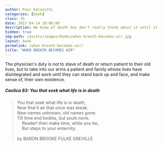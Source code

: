 ```yaml
---
author: Paul Kalanithi
categories: [book]
class: 35
date: 2017-04-14 10:00:00
description: We know of death but don't really think about it until it stares us in the face. This book is about how a neurosurgeon named Paul Kalanithi who went from treating the dying to being the patient struggling to live after being diagnosed with IV lung cancer. He tells his story of what makes life worth living in the face of death. One thing didn't change and that was knowing that we will die.
hidden: true
img-path: /assets/images/books/when-breath-becomes-air.jpg
layout: book
permalink: /when-breath-becomes-air/
title: "WHEN BREATH BECOMES AIR"
---
```


The physician's duty is not to stave of death or return patient to their old lives, but to take into our arms a patient and family whose lives have disintegrated and work until they can stand back up and face, and make sense of, their own existence.

##### Caelica 83: You that seek what life is in death
<blockquote>
  You that seek what life is in death,<br>
  Now find it air that once was break.<br>
  New names unknown, old names gone:<br>
  Till time end bodies, but souls none.<br>
  &nbsp;&nbsp;&nbsp;&nbsp;Reader! then make time, while you be,<br>
  &nbsp;&nbsp;&nbsp;&nbsp;But steps to your enternity.<br>
  <br>
  by BARON BROOKE FULKE GREVILLE
</blockquote>